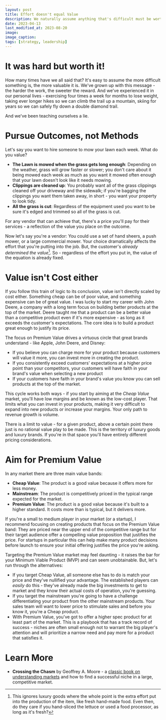 ```yaml
---
layout: post
title: Effort doesn't equal Value
description: We naturally assume anything that's difficult must be worth it - but it turns out how much others value what we've accomplished is independent of how hard it was to achieve.
date: 2023-04-13
last_modified_at: 2023-08-20
image: 
image_caption: 
tags: [strategy, leadership]
---
```


# It was hard but worth it!

How many times have we all said that?  It's easy to assume the more difficult something is, the more valuable it is.  We've grown up with this message - the harder the work, the sweeter the reward.  And we've experienced it in our personal lives - exercising four times a week for months to lose weight, taking ever longer hikes so we can climb the trail up a mountain, skiing for years so we can safely fly down a double diamond trail.

And we've been teaching ourselves a lie.

# Pursue Outcomes, not Methods

Let's say you want to hire someone to mow your lawn each week.  What do you value?

* **The Lawn is mowed when the grass gets long enough**: Depending on the weather, grass will grow faster or slower; you don't care about it being mowed each week as much as you want it mowed often enough that your lawn doesn't look like it needs mowing.
* **Clippings are cleaned up**: You probably want all of the grass clippings cleaned off your driveway and the sidewalk; if you're bagging the clippings you want them taken away, in short - you want your property to look tidy.
* **All the grass is cut**: Regardless of the equipment used you want to be sure it's edged and trimmed so all of the grass is cut.

For any vendor that can achieve that, there's a price you'll pay for their services - a reflection of the value you place on the outcome.

Now let's say you're a vendor: You could use a set of hand sheers, a push mower, or a large commercial mower.  Your choice dramatically affects the effort that you're putting into the job.  But, the customer's _already determined the value_[^excludingLuxury].  So - regardless of the effort you put in, the value of the equation is already fixed.

# Value isn't Cost either

If you follow this train of logic to its conclusion, value isn't directly scaled by cost either.  Something cheap can be of poor value, and something expensive can be of great value.  I was lucky to start my career with John Deere, a company with a long term focus on building better products at the top of the market.  Deere taught me that a product can be a better value than a competitive product even if it's more expensive - as long as it exceeds the customer's expectations.  The core idea is to build a product great enough to justify its price.

The focus on Premium Value drives a virtuous circle that great brands understand - like Apple, John Deere, and Disney:

* If you believe you can charge more for your product because customers will value it more, you can invest more in creating the product.
* If you consistently exceed customers' expectations at a higher price point than your competitors, your customers will have faith in your brand's value when selecting a new product
* If your customers have faith in your brand's value you know you can sell products at the top of the market.

This cycle works both ways - if you start by aiming at the _Cheap Value_ market, you'll have low margins and be known as the low-cost player.  That limits what you can invest in your products, making it very difficult to expand into new products or increase your margins. Your only path to revenue growth is volume.

There is a limit to value - for a given product, above a certain point there just is no rational value play to be made.  This is the territory of luxury goods and luxury brands.  If you're in that space you'll have entirely different pricing considerations.

# Aim for Premium Value

In any market there are three main value bands:

* **Cheap Value**: The product is a good value because it offers more for less money.
* **Mainstream**: The product is competitively priced in the typical range expected for the market.
* **Premium Value**: The product is a good value because it's built to a higher standard.  It costs more than is typical, but it delivers more.

If you're a small to medium player in your market (or a startup), I recommend focusing on creating products that focus on the Premium Value band: They are priced near the upper end of the competitive range but for their target audience offer a compelling value proposition that justifies the price.  For startups in particular this can help make many product decisions before launch to ensure your initial offering justifies the price you're asking.

Targeting the Premium Value market may feel daunting - it raises the bar for your Minimum Viable Product (MVP) and can seem unobtainable.  But, let's run through the alternatives:

* If you target Cheap Value, all someone else has to do is match your price and they've nullified your advantage.  The established players can _easily_ do this - they've already made the big investments to get to market and they know their actual costs of operation, you're guessing.
* If you target the mainstream you're going to have a challenge differentiating your product from the other mainstream products.  Your sales team will want to lower price to stimulate sales and before you know it, you're a Cheap product.
* With Premium Value, you've got to offer a higher spec product for at least part of the market.  This is a playbook that has a track record of success - niches are often small enough not to warrant the big player's attention and will prioritize a narrow need and pay more for a product that satisfies it.

# Learn More

* **Crossing the Chasm** by Geoffrey A. Moore - a [classic book on understanding markets](https://www.amazon.com/Crossing-Chasm-3rd-Disruptive-Mainstream/dp/0062292986/) and how to find a successful niche in a large, competitive market.

[^excludingLuxury]: This ignores luxury goods where the whole point is the extra effort put into the production of the item, like fresh hand-made food.  Even then, do they care if you hand-sliced the lettuce or used a food processor, as long as it's fresh?